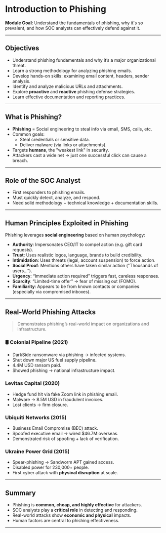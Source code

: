 # Introduction to Phishing


**Module Goal**: Understand the fundamentals of phishing, why it's so prevalent, and how SOC analysts can effectively defend against it.

---

## Objectives

- Understand phishing fundamentals and why it’s a major organizational threat.
- Learn a strong methodology for analyzing phishing emails.
- Develop hands-on skills: examining email content, headers, sender analysis.
- Identify and analyze malicious URLs and attachments.
- Explore **proactive** and **reactive** phishing defense strategies.
- Learn effective documentation and reporting practices.

---

## What is Phishing?

- **Phishing** = Social engineering to steal info via email, SMS, calls, etc.
- Common goals:
  - Steal credentials or sensitive data.
  - Deliver malware (via links or attachments).
- Targets **humans**, the "weakest link" in security.
- Attackers cast a wide net → just one successful click can cause a breach.

---

## Role of the SOC Analyst

- First responders to phishing emails.
- Must quickly detect, analyze, and respond.
- Need solid methodology + technical knowledge + documentation skills.

---

## Human Principles Exploited in Phishing

Phishing leverages **social engineering** based on human psychology:

- **Authority**: Impersonates CEO/IT to compel action (e.g. gift card requests).
- **Trust**: Uses realistic logos, language, brands to build credibility.
- **Intimidation**: Uses threats (legal, account suspension) to force action.
- **Social Proof**: Mentions others have taken similar action ("Thousands of users...").
- **Urgency**: “Immediate action required” triggers fast, careless responses.
- **Scarcity**: “Limited-time offer” → fear of missing out (FOMO).
- **Familiarity**: Appears to be from known contacts or companies (especially via compromised inboxes).

---

## Real-World Phishing Attacks

> Demonstrates phishing’s real-world impact on organizations and infrastructure.

### 🛢 Colonial Pipeline (2021)
- DarkSide ransomware via phishing → infected systems.
- Shut down major US fuel supply pipeline.
- 4.4M USD ransom paid.
- Showed phishing → national infrastructure impact.

###  Levitas Capital (2020)
- Hedge fund hit via fake Zoom link in phishing email.
- Malware → 8.5M USD in fraudulent invoices.
- Lost clients → firm closure.

###  Ubiquiti Networks (2015)
- Business Email Compromise (BEC) attack.
- Spoofed executive email → wired $46.7M overseas.
- Demonstrated risk of spoofing + lack of verification.

###  Ukraine Power Grid (2015)
- Spear-phishing → Sandworm APT gained access.
- Disabled power for 230,000+ people.
- First cyber attack with **physical disruption** at scale.

---

## Summary

- Phishing is **common, cheap, and highly effective** for attackers.
- SOC analysts play a **critical role** in detecting and responding.
- Real-world attacks show **economic and physical** impacts.
- Human factors are central to phishing effectiveness.

---
